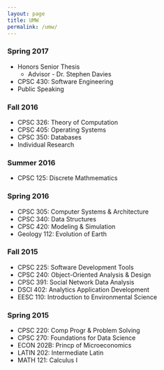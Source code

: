 ```yaml
---
layout: page
title: UMW
permalink: /umw/
---
```



### Spring 2017
* Honors Senior Thesis
  * Advisor - Dr. Stephen Davies
* CPSC 430: Software Engineering
* Public Speaking

### Fall 2016
* CPSC 326: Theory of Computation
* CPSC 405: Operating Systems
* CPSC 350: Databases
* Individual Research

### Summer 2016
* CPSC 125: Discrete Mathmematics

### Spring 2016
* CPSC 305: Computer Systems & Architecture 
* CPSC 340: Data Structures
* CPSC 420: Modeling & Simulation 
* Geology 112: Evolution of Earth

### Fall 2015
* CPSC 225: Software Development Tools 
* CPSC 240: Object-Oriented Analysis & Design
* CPSC 391: Social Network Data Analysis 
* DSCI 402: Analytics Application Development 
* EESC 110: Introduction to Environmental Science 

### Spring 2015
* CPSC 220: Comp Progr & Problem Solving
* CPSC 270: Foundations for Data Science
* ECON 202B: Princp of Microeconomics
* LATIN	202: Intermediate Latin
* MATH 121: Calculus I
